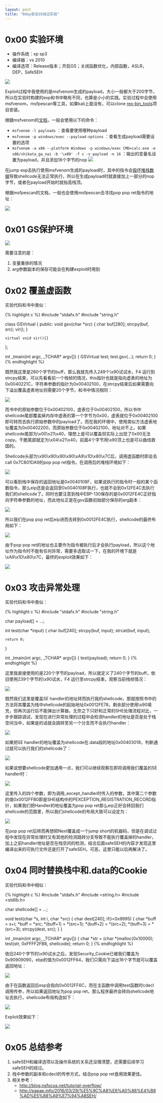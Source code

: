 ```yaml
---
layout: post
title: "0day安全GS绕过实验"
---
```


# 0x00 实验环境

* 操作系统：xp sp3
* 编译器：vs 2010
* 编译选项：Release版本；开启GS；关闭函数优化，内部函数，ASLR，DEP，SafeSEH

<!-- more -->

![][1]

Exploit过程中我使用的是msfvenom生成的payload，大小一般都大于200字节，所以在实验时构建的exp和书中略有不同，也算是小小的实践。实验过程中会使用msfvenom，msfpescan等工具，如果kali上面没有，可以clone [rex-bin_tools](https://github.com/rapid7/rex-bin_tools)项目安装。

根据msfvenom的[文档](https://www.offensive-security.com/metasploit-unleashed/msfvenom/)，一般会使用以下的命令：

* `msfvenom -l payloads` ：查看要使用哪种payload
* `msfvenom -p windows/exec --payload-options` ：查看生成payload需要设置的选项
* `msfvenom -a x86 --platform Windows -p windows/exec CMD=calc.exe -e x86/shikata_ga_nai -b '\x00' -f c -v payload -n 16` ：输出的变量名设置为payload，并且添加16个字节的nop
    ![][2]

在jump esp去执行使用msfvenom生成的payload时，其中的指令会[毁坏堆栈数据](http://www.programlife.net/win32-bind-port-shellcode.html)导致shellcode无法正常执行，所以在生成payload时就直接加上一部分的nop字节，或者在payload开始时就抬高栈顶。

根据msfpescan的文档，一般也会使用msfpescan去寻找pop pop ret指令的地址：

![][3]

# 0x01 GS保护环境

![][4]

需要注意的是：

1. 变量重排的情况
2. arg参数副本的保存可能会在构建exploit时用到

# 0x02 覆盖虚函数

实验代码和书中类似：

{% highlight c %}
#include "stdafx.h"
#include "string.h"


class GSVirtual
{
public:
	void gsv(char *src)
	{
		char buf[280];
		strcpy(buf, src);
		vir();
	}

	virtual void vir(){}
};

int _tmain(int argc, _TCHAR* argv[])
{
	GSVirtual test;
	test.gsv(…);
	return 0;
}
{% endhighlight %}

既然我这里是280个字节的buff，那么我就先传入249个\x90试试水，F4 运行到strcpy结束，可以先看看前一个栈帧的情况，this指针也就是指向虚表的地址为0x0040221C，字符串参数的指针为0x00402100，在strcpy结束后如果需要向下溢出覆盖虚表地址则需要20个字节，和书中情况相同：

![][5]

而书中的原始参数位于0x00402100，虚表位于0x004021D0，所以书中shellcode尾部覆盖掉内存中虚表的第一个字节为0x00，虚表就位于0x00402100即可转而去执行原始参数中的payload了。而在我的环境中，使用类似方法虚表地址覆盖为0x00402200，而原始参数位于0x00402100，地址对不上。如果shellcode尾部为\x00\x21\x40，理想上是可以覆盖但实际上出现了0x00无法copy。干脆尾部就定为\x04\x21\x40，前面4个字节用\x90顶上也是可以曲线救国的。

Shellcode头部为\x90\x90\x90\x90\xA9\x1D\x80\x7C后，调用虚函数时即会去call 0x7C801DA9的pop pop ret指令。在调用后的堆栈环境如下：

![][6]

可以看到栈中保存的返回地址是0x0040108F，如果说执行的指令时一般的某个函数指令，那么eip还是会返回至0x0040108F执行，也就不会到0x12FE4C去执行我们的shellcode了。同时也要注意到栈中EBP-130保存的是0x0012FE4C正好指向字符串参数的地址，而此地址正是在gsv函数初始部分保存的arg副本：

![][7]

所以我们在pop pop ret后eip进而去转到0x0012FE4C执行，shellcode的最终布局如下：

![][8]

由于pop pop ret的地址也主要作为指令被执行后才会执行payload，所以这个地址作为指令时不能有任何异常，需要多选取试一下，在我的环境下就是\xA9\x1D\x80\x7C，最终的exploit效果如下：

![][9]

# 0x03 攻击异常处理

实验代码和书中类似：

{% highlight c %}
#include "stdafx.h"
#include "string.h"


char payload[] = …;

int test(char *input)
{
	char buf[240];
	strcpy(buf, input);
	strcat(buf, input);

	return 0;
}

int _tmain(int argc, _TCHAR* argv[])
{
	test(payload);
	return 0;
}
{% endhighlight %}

这里我直接使用的是220个字节的payload，所以就定义了240个字节的buff，依旧使用239个字节的\x90试水，F4 运行至strcpy结束，观察当前栈帧情况：

![][10]

既然我们这里是覆盖SE handler的地址转而执行我的shellcode，那就按照书中的方法将其覆盖为栈中shellcode的起始地址0x0012FE78，剩余部分使用\x90填充，但再次运行后不能弹出计算器。无奈之下只好和正常的SHE处理流程对比，一步步跟踪调试，发现在进行异常处理的过程中会检测handler的地址是否是处于栈空间当中，如果是的话就会跳转至另一个分支而不会执行handler：

![][11]

如果把SE handler的地址覆盖为shellcode在.data段的地址0x00403018，判断通过就可以执行我们的shellcode了：

![][12]

如果说想要shellcode更加通用一点，我们可以继续观察在即将调用我们覆盖的SE handler时：

![][13]

这里传入的四个参数，即为调用_except_handler时传入的参数，其中第二个参数的值0x0012FFB0即是SHE结构中的PEXCEPTION_REGISTRATION_RECORD指针，如果我们把Handler的地址覆盖为pop pop ret那么eip正好会转回我们shellcode的范围里，所以我们shellcode的布局大致可以设定为：

![][14]

在pop pop ret后转而再想把Next覆盖成一个jump short的机器码，但是在调试过程中发现在异常处理时又有其他的检测跳转分支导致不能执行覆盖掉的handler，加上之前handler地址是否在栈空间的检测，结合后面safeSEH的内容才发现这里编译出来的可执行文件还是打开了safeSEH。可恶，这里只能以后再解决了。

# 0x04 同时替换栈中和.data的Cookie

实验代码和书中相似：

{% highlight c %}
#include "stdafx.h"
#include <string.h>
#include <stdlib.h>

char shellcode[] = …;

void test(char *s, int i, char *src)
{
	char dest[240];
	if(i<0x9995)
	{
		char *buff = s+i;
		*buff = *src;
		*(buff+1) = *(src+1);
		*(buff+2) = *(src+2);
		*(buff+3) = *(src+3);
		strcpy(dest, src);
	}
}

int _tmain(int argc, _TCHAR* argv[])
{
	char *str = (char *)malloc(0x10000);
	test(str, 0xFFFF2FB8, shellcode);
	return 0;
}
{% endhighlight %}

依旧240个字节的\x90试水之后，发现Security_Cookie已被我们覆盖为0x90909090，ebp的值为0x0012FF64，我们只需向下溢出16个字节就可以覆盖返回地址：

![][15]

由于在函数返回后esp会指向0x0012FF6C，而在主函数中调用test函数时cdecl调用传参，所以如果返回地址为pop pop ret，那么程序最终会转向shellcode地址去执行，shellcode布局构造如下：

![][16]

Exploit效果如下：

![][17]

# 0x05 总结参考

1. safeSEH和编译选项以及操作系统的关系还没理清楚，还需要后续学习safeSEH的绕过。
2. 栈中参数的副本和cdecl的传参方式，结合pop pop ret食用效果更佳。
3. 相关参考：
    * <http://blog.nsfocus.net/tutorial-overflow/>
    * <http://papap.info/2016/03/29/%E5%9C%A8%E6%A0%88%E4%B8%AD%E5%88%A9%E7%94%A8SEH/>


[1]: https://wx1.sinaimg.cn/large/ee2fecafly1g3qp7ord5mj20f7048q2x.jpg
[2]: https://wx3.sinaimg.cn/large/ee2fecafly1g3qp7r5zajj20zc06045v.jpg
[3]: https://wx4.sinaimg.cn/large/ee2fecafly1g3qp7s3s2xj20k305idj5.jpg
[4]: https://wx3.sinaimg.cn/large/ee2fecafly1g3qp7shy0mj20dl0bnt8q.jpg
[5]: https://wx1.sinaimg.cn/large/ee2fecafly1g3qp7t8nqdj21br0h30uo.jpg
[6]: https://wx2.sinaimg.cn/large/ee2fecafly1g3qp7ufuccj20kz079aad.jpg
[7]: https://wx3.sinaimg.cn/large/ee2fecafly1g3qp7uwg24j20nf04sglv.jpg
[8]: https://wx3.sinaimg.cn/large/ee2fecafly1g3qp7v6zihj20md03ja9y.jpg
[9]: https://wx3.sinaimg.cn/large/ee2fecafly1g3qp7vq3cbj20p20g5gmx.jpg
[10]: https://wx1.sinaimg.cn/large/ee2fecafly1g3qp7w5is6j20mw07vdg5.jpg
[11]: https://wx1.sinaimg.cn/large/ee2fecafly1g3qp7wuyv8j216k0ch0u8.jpg
[12]: https://wx4.sinaimg.cn/large/ee2fecafly1g3qp7xnve9j20qz0fmdhe.jpg
[13]: https://wx1.sinaimg.cn/large/ee2fecafly1g3qp7ybtxqj219y0crjsw.jpg
[14]: https://wx1.sinaimg.cn/large/ee2fecafly1g3qp7yqplyj20ij03fmx2.jpg
[15]: https://wx2.sinaimg.cn/large/ee2fecafly1g3qp7z71i9j219h09pt9n.jpg
[16]: https://wx1.sinaimg.cn/large/ee2fecafly1g3qp7zkabcj20qk02xdft.jpg
[17]: https://wx2.sinaimg.cn/large/ee2fecafly1g3qp804v1lj20nb0bw75d.jpg
